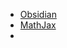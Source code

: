 - [Obsidian](https://help.obsidian.md/Home)
- [MathJax](https://math.meta.stackexchange.com/questions/5020/mathjax-basic-tutorial-and-quick-reference)
- 